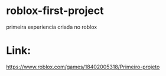# roblox-first-project
primeira experiencia criada no roblox

# Link:
https://www.roblox.com/games/18402005318/Primeiro-projeto
